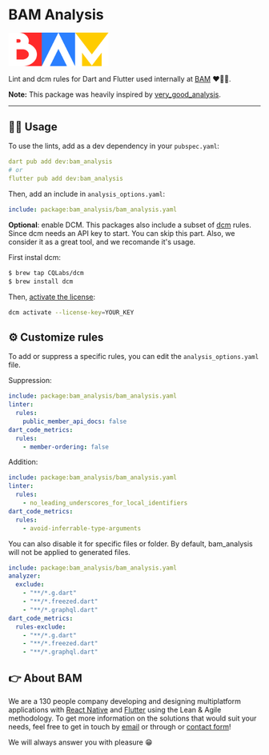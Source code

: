# BAM Analysis

<p>
  <a href="https://www.bam.tech">
  <img  alt="logo" src="https://raw.githubusercontent.com/bamlab/bam_analysis/main/doc/logo_bam.png" width="200"/>
  </a>
  </br>
  <p>Lint and dcm rules for Dart and Flutter used internally at <a href="https://www.bam.tech">BAM</a> ❤️💙💛.</p>
  <b>Note:</b> This package was heavily inspired by <a href="https://github.com/VeryGoodOpenSource/very_good_analysis">very_good_analysis</a>.
</p>

---

## 🧑‍💻 Usage

To use the lints, add as a dev dependency in your `pubspec.yaml`:

```yaml
dart pub add dev:bam_analysis
# or
flutter pub add dev:bam_analysis
```

Then, add an include in `analysis_options.yaml`:

```yaml
include: package:bam_analysis/bam_analysis.yaml
```
**Optional**: enable DCM.
This packages also include a subset of [dcm](https://dcm.dev) rules. Since dcm needs an API key to start. You can skip this part. Also, we consider it as a great tool, and we recomande it's usage.

First instal dcm:
```bash
$ brew tap CQLabs/dcm
$ brew install dcm
```
Then, [activate the license](https://dcm.dev/docs/getting-started/#activating-the-license):
```bash
dcm activate --license-key=YOUR_KEY
```

## ⚙️ Customize rules

To add or suppress a specific rules, you can edit the `analysis_options.yaml` file.

Suppression: 
```yaml
include: package:bam_analysis/bam_analysis.yaml
linter:
  rules:
    public_member_api_docs: false
dart_code_metrics:
  rules:
    - member-ordering: false
```
Addition:
```yaml
include: package:bam_analysis/bam_analysis.yaml
linter:
  rules:
    - no_leading_underscores_for_local_identifiers
dart_code_metrics:
  rules:
    - avoid-inferrable-type-arguments
```
You can also disable it for specific files or folder. By default, bam_analysis will not be applied to generated files.
```yaml
include: package:bam_analysis/bam_analysis.yaml
analyzer:
  exclude:
    - "**/*.g.dart"
    - "**/*.freezed.dart"
    - "**/*.graphql.dart"
dart_code_metrics:
  rules-exclude:
    - "**/*.g.dart"
    - "**/*.freezed.dart"
    - "**/*.graphql.dart"
```
## 👉 About BAM

We are a 130 people company developing and designing multiplatform applications with [React Native](https://www.bam.tech/expertise/react-native) and [Flutter](https://www.bam.tech/expertise/flutter) using the Lean & Agile methodology. To get more information on the solutions that would suit your needs, feel free to get in touch by [email](mailto://contact@bam.tech) or through or [contact form](https://www.bam.tech/contact)!

We will always answer you with pleasure 😁